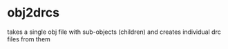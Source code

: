 # obj2drcs
takes a single obj file with sub-objects (children) and creates individual drc files from them 
